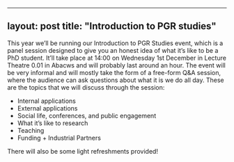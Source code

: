 
---
layout: post
title: "Introduction to PGR studies"
---

This year we’ll be running our Introduction to PGR Studies event, which is a panel session designed to give you an honest idea of what it’s like to be a PhD student. It’ll take place at 14:00 on Wednesday 1st December in Lecture Theatre 0.01 in Abacws and will probably last around an hour. The event will be very informal and will mostly take the form of a free-form Q&A session, where the audience can ask questions about what it is we do all day. These are the topics that we will discuss through the session:

* Internal applications 
* External applications
* Social life, conferences, and public engagement
* What it’s like to research
* Teaching 
* Funding + Industrial Partners

There will also be some light refreshments provided!
